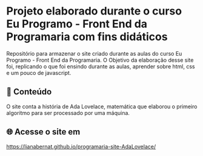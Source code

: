 # Projeto elaborado durante o curso Eu Programo - Front End da Programaria com fins didáticos
Repositório para armazenar o site criado durante as aulas do curso Eu Programo - Front End da Programaria. 
O Objetivo da elaboração desse site foi, replicando o que foi ensindo durante as aulas, aprender sobre html, css e um pouco de javascript.

## 📝 Conteúdo
O site conta a história de Ada Lovelace, matemática que elaborou o primeiro algoritmo para ser processado por uma máquina.

## 🌐 Acesse o site em
https://lianabernat.github.io/programaria-site-AdaLovelace/
